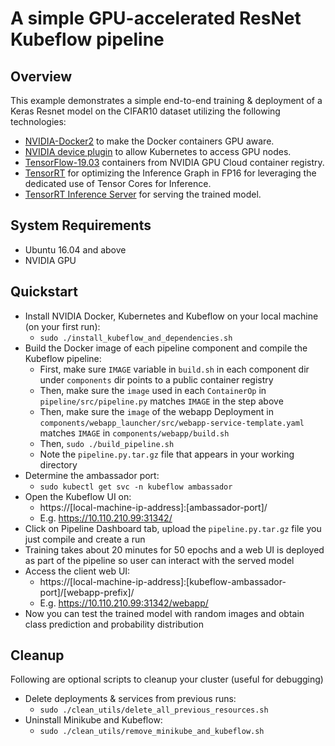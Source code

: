 # A simple GPU-accelerated ResNet Kubeflow pipeline
## Overview
This example demonstrates a simple end-to-end training & deployment of a Keras Resnet model on the CIFAR10 dataset utilizing the following technologies:
* [NVIDIA-Docker2](https://github.com/NVIDIA/nvidia-docker) to make the Docker containers GPU aware.
* [NVIDIA device plugin](https://github.com/NVIDIA/k8s-device-plugin) to allow Kubernetes to access GPU nodes.
* [TensorFlow-19.03](https://ngc.nvidia.com/catalog/containers/nvidia:tensorflow) containers from NVIDIA GPU Cloud container registry.
* [TensorRT](https://docs.nvidia.com/deeplearning/dgx/integrate-tf-trt/index.html) for optimizing the Inference Graph in FP16 for leveraging the dedicated use of Tensor Cores for Inference.
* [TensorRT Inference Server](https://github.com/NVIDIA/tensorrt-inference-server) for serving the trained model.

## System Requirements
* Ubuntu 16.04 and above
* NVIDIA GPU

## Quickstart
* Install NVIDIA Docker, Kubernetes and Kubeflow on your local machine (on your first run):
    * `sudo ./install_kubeflow_and_dependencies.sh`
* Build the Docker image of each pipeline component and compile the Kubeflow pipeline:
    * First, make sure `IMAGE` variable in `build.sh` in each component dir under `components` dir points to a  public container registry
    * Then, make sure the `image` used in each `ContainerOp` in `pipeline/src/pipeline.py` matches `IMAGE` in the step above
    * Then, make sure the `image` of the webapp Deployment in `components/webapp_launcher/src/webapp-service-template.yaml` matches `IMAGE` in `components/webapp/build.sh`
    * Then, `sudo ./build_pipeline.sh`
    * Note the `pipeline.py.tar.gz` file that appears in your working directory
* Determine the ambassador port:
    * `sudo kubectl get svc -n kubeflow ambassador`
* Open the Kubeflow UI on:
    * https://[local-machine-ip-address]:[ambassador-port]/
    * E.g. https://10.110.210.99:31342/
* Click on Pipeline Dashboard tab, upload the `pipeline.py.tar.gz` file you just compile and create a run
* Training takes about 20 minutes for 50 epochs and a web UI is deployed as part of the pipeline so user can interact with the served model
* Access the client web UI:
    * https://[local-machine-ip-address]:[kubeflow-ambassador-port]/[webapp-prefix]/
    * E.g. https://10.110.210.99:31342/webapp/
* Now you can test the trained model with random images and obtain class prediction and probability distribution

## Cleanup
Following are optional scripts to cleanup your cluster (useful for debugging) 
* Delete deployments & services from previous runs:
    * `sudo ./clean_utils/delete_all_previous_resources.sh`
* Uninstall Minikube and Kubeflow:
    * `sudo ./clean_utils/remove_minikube_and_kubeflow.sh`